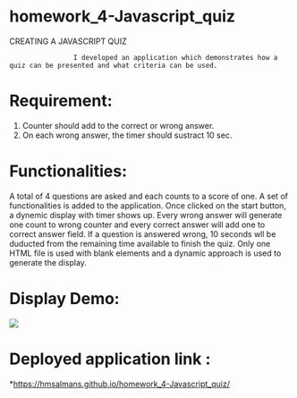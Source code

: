 # homework_4-Javascript_quiz
CREATING A JAVASCRIPT QUIZ
                    
                    I developed an application which demonstrates how a quiz can be presented and what criteria can be used.

# Requirement:
1) Counter should add to the correct or wrong answer.
2) On each wrong answer, the timer should sustract 10 sec.



# Functionalities:

A total of 4 questions are asked and each counts to a score of one.
A set of functionalities is added to the application. Once clicked on the start button, a dynemic display with timer shows up.
Every wrong answer will generate one count to wrong counter and every correct answer will add one to correct answer field.
If a question is answered wrong, 10 seconds wll be duducted from the remaining time available to finish the quiz.
Only one HTML file is used with blank elements and a dynamic approach is used to generate the display. 






# Display Demo:
![ ](develop/Dynamic-Quiz)


# Deployed application link :
               
               
*https://hmsalmans.github.io/homework_4-Javascript_quiz/



























